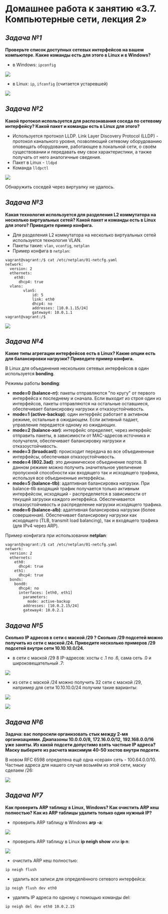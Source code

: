 # **Домашнее работа к занятию «3.7. Компьютерные сети, лекция 2»**
## _Задача №1_
**Проверьте список доступных сетевых интерфейсов на вашем компьютере. Какие команды есть для этого в Linux и в Windows?**

- в Windows: `ipconfig`

![](image/ipconfig.png)
- в Linux: `ip`, `ifconfig` (считается устаревшей)

![](image/ip_a.png)

## _Задача №2_
**Какой протокол используется для распознавания соседа по сетевому интерфейсу? Какой пакет и команды есть в Linux для этого?**

- Используется протокол LLDP. Link Layer Discovery Protocol (LLDP) - протокол канального уровня, позволяющий сетевому оборудованию оповещать оборудование, работающее в локальной сети, о своём существовании и передавать ему свои характеристики, а также получать от него аналогичные сведения.
- Пакет в Linux - `lldpd`
- Команда `lldpctl`

![](image/lldpctl.png)

Обнаружить соседей через виртуалку не удалось.

## _Задача №3_
**Какая технология используется для разделения L2 коммутатора на несколько виртуальных сетей? Какой пакет и команды есть в Linux для этого? Приведите пример конфига.**

- Для разделения L2 коммутатора на несколько виртуальных сетей используется технология VLAN.
- Пакеты такие: `vlan`, `vconfig`, `netplan`
- Пример конфига в `netplan`:
```
vagrant@vagrant:/$ cat /etc/netplan/01-netcfg.yaml
network:
  version: 2
  ethernets:
    eth0:
      dhcp4: true
  vlans:
        vlan5:
            id: 5
            link: eth0
            dhcp4: no
            addresses: [10.0.1.15/24]
            gateway4: 10.0.1.1
vagrant@vagrant:/$
```
![](image/vlan.png)

## _Задача №4_
**Какие типы агрегации интерфейсов есть в Linux? Какие опции есть для балансировки нагрузки? Приведите пример конфига.**

В Linux для объединения нескольких сетевых интерфейсов в один используется **bonding**.

Режимы работы **bonding**:
- **mode=0 (balance-rr)**: пакеты отправляются "по кругу" от первого интерфейса к последнему и сначала. Если выходит из строя один из интерфейсов, пакеты отправляются на остальные оставшиеся, обеспечивает балансировку нагрузки и отказоустойчивость.
- **mode=1 (active-backup)**: один интерфейс работает в активном режиме, остальные в ожидающем. Если активный падает, управление передается одному из ожидающих.
- **mode=2 (balance-xor)**: интерфейс определяет, через интерфейс отправить пакеты, в зависимости от MAC-адресов источника и получателя, обеспечивает балансировку нагрузки и отказоустойчивость.
- **mode=3 (broadcast)**: происходит передача во все объединенные интерфейсы, обеспечивая отказоустойчивость.
- **mode=4 (802.3ad)**: это динамическое объединение портов. В данном режиме можно получить значительное увеличение пропускной способности как входящего так и исходящего трафика, используя все объединенные интерфейсы.
- **mode=5 (balance-tlb)**: адаптивная балансировка нагрузки. При balance-tlb входящий трафик получается только активным интерфейсом, исходящий - распределяется в зависимости от текущей загрузки каждого интерфейса. Обеспечивается отказоустойчивость и распределение нагрузки исходящего трафика.
- **mode=6 (balance-alb)**: адаптивная балансировка нагрузки (более совершенная). Обеспечивает балансировку нагрузки как исходящего (TLB, transmit load balancing), так и входящего трафика (для IPv4 через ARP). 

Пример конфигага при использовании **netplan**:
```
vagrant@vagrant:/$ cat /etc/netplan/01-netcfg.yaml
network:
  version: 2
  ethernets:
    eth0:
      dhcp4: true
    eth1:
      dhcp4: true  
  bonds:
    bond0:
      dhcp4: no
      interfaces: [eth0, eth1]
        parameters:
          mode: active-backup
        addresses: [10.0.2.15/24]
        gateway4: 10.0.2.1
```

## _Задача №5_
**Сколько IP адресов в сети с маской /29 ? Сколько /29 подсетей можно получить из сети с маской /24. Приведите несколько примеров /29 подсетей внутри сети 10.10.10.0/24.**

- в сети с маской /29 8 IP-адресов: хосты с .1 по .6, сама сеть .0 и широковещательный .7:

![](image/5_1.png)

- из сети с маской /24 можно получить 32 сети с маской /29, например для сети 10.10.10.0/24 получим такие варианты:

![](image/5_2-1.png)

![](image/5_2-2.png)

## _Задача №6_
**Задача: вас попросили организовать стык между 2-мя организациями. Диапазоны 10.0.0.0/8, 172.16.0.0/12, 192.168.0.0/16 уже заняты. Из какой подсети допустимо взять частные IP адреса? Маску выберите из расчета максимум 40-50 хостов внутри подсети.**

В новом RFC 6598 определена ещё одна «серая» сеть - 100.64.0.0/10.
Частные адреса для нашего случая возьмём из этой сети, маску сделаем /26:

![](image/6_1.png)

## _Задача №7_
**Как проверить ARP таблицу в Linux, Windows? Как очистить ARP кеш полностью? Как из ARP таблицы удалить только один нужный IP?**

- проверить ARP таблицу в Windows **arp -a**:

![](image/7_1.png)

- проверить ARP таблицу в Linux **ip neigh show** или **ip n**:

![](image/7_2.png)

- очистить ARP кеш полностью:
```
ip neigh flush
```
- удалить все записи для определённого сетевого интерфейса:
```
ip neigh flush dev eth0
```
- удалять IP адреса по одному с помощью команды del:
```
ip neigh del dev eth0 10.0.2.15
```



